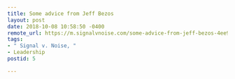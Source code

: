 ```yaml
---
title: Some advice from Jeff Bezos
layout: post
date: 2018-10-08 10:58:50 -0400
remote_url: https://m.signalvnoise.com/some-advice-from-jeff-bezos-4ee95086c76b
tags:
- " Signal v. Noise, "
- Leadership
postid: 5

---
```

